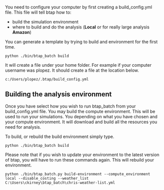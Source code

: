 You need to configure your computer by first creating a build_config.yml file. This file will tell btap how to:
* build the simulation environment  
* where to build and do the analysis (**Local** or for really large analysis  **Amazon**)


 You can generate a template by trying to build and environment for the first time.
```
python ./bin/btap_batch build
```
It will create a file under your home folder. For example if your computer username was plopez. It should create a file at the location below. 

```
c:/Users/plopez/.btap/build_config.yml
```

## Building the analysis environment
Once you have select how you wish to run btap_batch from your build_config.yml file. You may build the compute environment. This will be used to run your simulations. You depending on what you have chosen and your compute environment. It will download and build all the resources you need for analysis. 

To build, or rebuild the build environment simply type.

```
python ./bin/btap_batch build
```
Please note that if you wish to update your environment to the latest version of btap, you will have to run these commands again. This will rebuild your environment.
```
python ./bin/btap_batch.py build-environment --compute_environment local --disable_costing --weather_list C:\Users\ckirney\btap_batch\chris-weather-list.yml
```